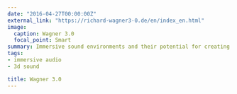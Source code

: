 ```yaml
---
date: "2016-04-27T00:00:00Z"
external_link: "https://richard-wagner3-0.de/en/index_en.html"
image:
  caption: Wagner 3.0
  focal_point: Smart
summary: Immersive sound environments and their potential for creating musical experience and cultural participation.
tags: 
- immersive audio
- 3d sound

title: Wagner 3.0
---
```

